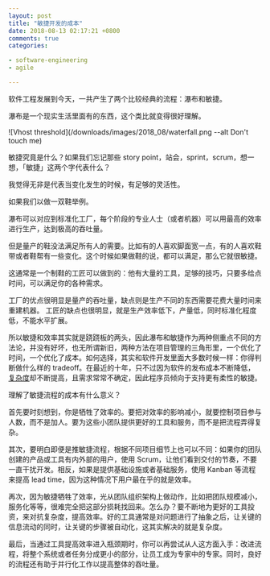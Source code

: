 ```yaml
---
layout: post
title: "敏捷开发的成本"
date: 2018-08-13 02:17:21 +0800
comments: true
categories:

- software-engineering
- agile

---
```


软件工程发展到今天，一共产生了两个比较经典的流程：瀑布和敏捷。

瀑布是一个现实生活里面有的东西，这个类比就变得很好理解。

![Vhost threshold](/downloads/images/2018_08/waterfall.png --alt Don't touch me)

敏捷究竟是什么？如果我们忘记那些 story point，站会，sprint，scrum，想一想，「敏捷」这两个字代表什么？

我觉得无非是代表当变化发生的时候，有足够的灵活性。

如果我们以做一双鞋举例。

瀑布可以对应到标准化工厂，每个阶段的专业人士（或者机器）可以用最高的效率进行生产，达到极高的吞吐量。

但是量产的鞋没法满足所有人的需要。比如有的人喜欢脚面宽一点，有的人喜欢鞋带或者鞋帮有一些变化。这个时候如果做鞋的说，都可以满足，那么它就很敏捷。

这通常是一个制鞋的工匠可以做到的：他有大量的工具，足够的技巧，只要多给点时间，可以满足你的各种需求。

工厂的优点很明显是量产的吞吐量，缺点则是生产不同的东西需要花费大量时间来重建机器。
工匠的缺点也很明显，就是生产效率低下，产量低，同时标准化程度低，不能水平扩展。

所以敏捷和效率其实就是跷跷板的两头，因此瀑布和敏捷作为两种侧重点不同的方法论，并没有好坏，也无所谓新旧，两种方法在项目管理的三角形里，一个优化了时间，一个优化了成本。如何选择，其实和软件开发里面大多数时候一样：你得判断做什么样的 tradeoff。在最近的十年，只不过因为软件的发布成本不断降低，[复杂度](/2018/08/the-complexity-of-software-system/)却不断提高，且需求常常不确定，因此程序员倾向于支持更有柔性的敏捷。

理解了敏捷流程的成本有什么意义？

首先要时刻想到，你是牺牲了效率的。要把对效率的影响减小，就要控制项目参与人数，而不是加人。要为这些小团队提供更好的工具和服务，而不是把流程弄得复杂。

其次，要明白即便是推敏捷流程，根据不同项目细节上也可以不同：如果你的团队创建的产品或工具有内外部的用户，使用 Scrum，让他们看到交付的节奏，不要一直干扰开发。相反，如果是提供基础设施或者基础服务，使用 Kanban 等流程来提高 lead time，因为这种情况下用户最在乎的就是效率。

再次，因为敏捷牺牲了效率，光从团队组织架构上做动作，比如把团队规模减小，服务化等等，很难完全把这部分损耗找回来。怎么办？要不断地为更好的工具投资，来对抗复杂度，提高效率。好的工具通常是对问题进行了抽象之后，让关键的信息流动的同时，让关键的步骤被自动化，这其实解决的就是复杂度。

最后，当通过工具提高效率进入瓶颈期时，你可以再尝试从人这方面入手：改进流程，将整个系统或者任务分成更小的部分，让员工成为专家中的专家。同时，良好的流程还有助于并行化工作以提高整体的吞吐量。
